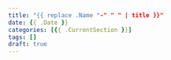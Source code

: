 ```yaml
---
title: "{{ replace .Name "-" " " | title }}"
date: {{ .Date }}
categories: [{{ .CurrentSection }}]
tags: []
draft: true
---
```


